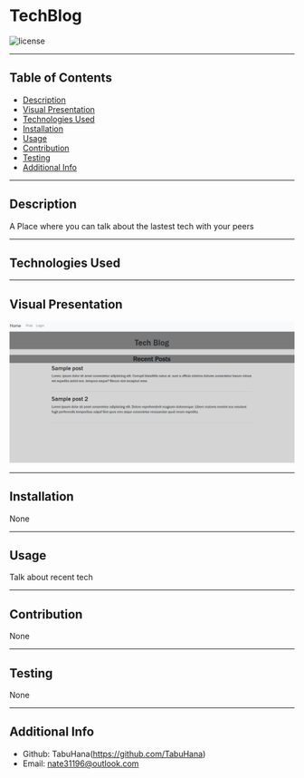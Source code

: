 # TechBlog

  ![license](https://img.shields.io/badge/license-MIT-blue)

  ***
  ## Table of Contents
  - [Description](#description)
  - [Visual Presentation](#visual-presentation)
  - [Technologies Used](#technologies-used)
  - [Installation](#installation)
  - [Usage](#usage)
  - [Contribution](#contribution)
  - [Testing](#testing)
  - [Additional Info](#additional-info)

  ***
  ## Description
  A Place where you can talk about the lastest tech with your peers

  ***
  ## Technologies Used
  

  ***
  ## Visual Presentation
  ![VisualPresentation](images/readmeVisualPresentation.png)

  ***
  ## Installation
  None

  ***
  ## Usage
  Talk about recent tech 

  ***
  ## Contribution
  None

  ***
  ## Testing
  None

  ***
  ## Additional Info
  - Github: TabuHana(https://github.com/TabuHana)
  - Email: nate31196@outlook.com
